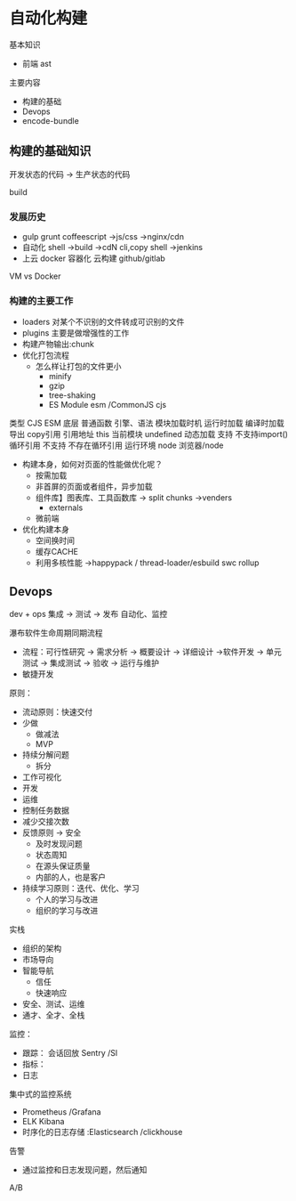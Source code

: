 # 自动化构建

基本知识
- 前端 ast
  
主要内容
- 构建的基础
- Devops
- encode-bundle
  
## 构建的基础知识

开发状态的代码 -> 生产状态的代码

build

### 发展历史

- gulp grunt coffeescript ->js/css ->nginx/cdn
- 自动化 shell ->build ->cdN cli,copy shell ->jenkins
- 上云 docker 容器化 云构建 github/gitlab
  
VM vs Docker


### 构建的主要工作
- loaders 对某个不识别的文件转成可识别的文件
- plugins 主要是做增强性的工作
- 构建产物输出:chunk
- 优化打包流程
   - 怎么样让打包的文件更小
     - minify
     - gzip
     - tree-shaking
     - ES Module esm /CommonJS cjs

类型            CJS         ESM
底层           普通函数      引擎、语法
模块加载时机     运行时加载    编译时加载
导出           copy引用      引用地址
this           当前模块      undefined
动态加载        支持         不支持import()
循环引用        不支持        不存在循环引用
运行环境        node         浏览器/node

- 构建本身，如何对页面的性能做优化呢？
   - 按需加载
   - 非首屏的页面或者组件，异步加载
   - 组件库】图表库、工具函数库 -> split chunks ->venders
      - externals
   - 微前端
 - 优化构建本身
   - 空间换时间
   - 缓存CACHE
   - 利用多核性能 ->happypack / thread-loader/esbuild swc rollup

## Devops
dev + ops
集成 -> 测试 -> 发布
自动化、监控

瀑布软件生命周期同期流程
 - 流程：可行性研究 -> 需求分析 -> 概要设计 -> 详细设计 ->软件开发 -> 单元测试 -> 集成测试 -> 验收 -> 运行与维护
 - 敏捷开发
  

原则：
- 流动原则：快速交付
 - 少做
   - 做减法
   - MVP 
  - 持续分解问题
    - 拆分 
  - 工作可视化
   -  开发
   -  运维
  - 控制任务数据
  - 减少交接次数
- 反馈原则 -> 安全
   - 及时发现问题
   - 状态周知
   - 在源头保证质量
   - 内部的人，也是客户
- 持续学习原则：迭代、优化、学习
   - 个人的学习与改进
   - 组织的学习与改进

实栈
 - 组织的架构
 - 市场导向
 -  智能导航
    -  信任
    -  快速响应
 - 安全、测试、运维
 - 通才、全才、全栈


监控：
  - 跟踪： 会话回放 Sentry /Sl
  - 指标： 
  - 日志
  
集中式的监控系统
- Prometheus /Grafana
- ELK Kibana
- 时序化的日志存储  :Elasticsearch /clickhouse
  
告警
 - 通过监控和日志发现问题，然后通知
  
A/B

